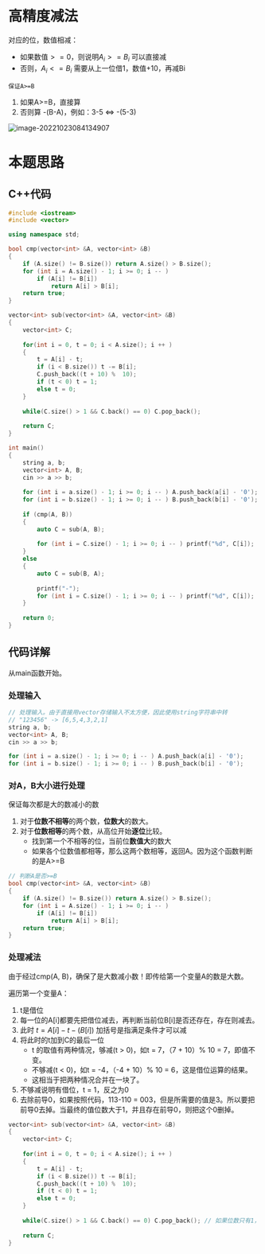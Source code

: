 # 高精度减法

对应的位，数值相减：

- 如果数值$>=0$，则说明$A_i>=B_i$  可以直接减
- 否则，$A_i<=B_i$ 需要从上一位借1，数值+10，再减Bi

`保证A>=B`

1. 如果A>=B，直接算
2. 否则算 -(B-A)，例如：3-5 <=> -(5-3)

![image-20221023084134907](https://cdn.jsdelivr.net/gh/Lx001T/my-imgs/jq2022/image-20221023084134907.png)

# 本题思路

## C++代码

```C++
#include <iostream>
#include <vector>

using namespace std;

bool cmp(vector<int> &A, vector<int> &B)
{
    if (A.size() != B.size()) return A.size() > B.size();
    for (int i = A.size() - 1; i >= 0; i -- )
        if (A[i] != B[i])
            return A[i] > B[i];
    return true;
}

vector<int> sub(vector<int> &A, vector<int> &B)
{
    vector<int> C;
    
    for(int i = 0, t = 0; i < A.size(); i ++ )
    {
        t = A[i] - t;
        if (i < B.size()) t -= B[i];
        C.push_back((t + 10) %  10);
        if (t < 0) t = 1;
        else t = 0;
    }
    
    while(C.size() > 1 && C.back() == 0) C.pop_back();
    
    return C;
}

int main()
{
    string a, b;
    vector<int> A, B;
    cin >> a >> b;
    
    for (int i = a.size() - 1; i >= 0; i -- ) A.push_back(a[i] - '0');
    for (int i = b.size() - 1; i >= 0; i -- ) B.push_back(b[i] - '0');
    
    if (cmp(A, B))
    {
        auto C = sub(A, B);
        
        for (int i = C.size() - 1; i >= 0; i -- ) printf("%d", C[i]);
    }
    else
    {
        auto C = sub(B, A);
        
        printf("-");
        for (int i = C.size() - 1; i >= 0; i -- ) printf("%d", C[i]);
    }
    
    return 0;
}
```

## 代码详解

从main函数开始。

### 处理输入

```C++
// 处理输入。由于直接用vector存储输入不太方便，因此使用string字符串中转
// "123456" -> [6,5,4,3,2,1]
string a, b;
vector<int> A, B;
cin >> a >> b;

for (int i = a.size() - 1; i >= 0; i -- ) A.push_back(a[i] - '0');
for (int i = b.size() - 1; i >= 0; i -- ) B.push_back(b[i] - '0');
```

### 对A，B大小进行处理

保证每次都是大的数减小的数

1. 对于**位数不相等**的两个数，**位数大**的数大。
2. 对于**位数相等**的两个数，从高位开始**逐位**比较。
   - 找到第一个不相等的位，当前位**数值大**的数大
   - 如果各个位数值都相等，那么这两个数相等，返回A。因为这个函数判断的是A>=B

```C++
// 判断A是否>=B
bool cmp(vector<int> &A, vector<int> &B)
{
    if (A.size() != B.size()) return A.size() > B.size();
    for (int i = A.size() - 1; i >= 0; i -- )
        if (A[i] != B[i])
            return A[i] > B[i];
    return true;
}
```

### 处理减法

由于经过cmp(A, B)，确保了是大数减小数！即传给第一个变量A的数是大数。

遍历第一个变量A：

1. t是借位
2. 每一位的A[i]都要先把借位减去，再判断当前位B[i]是否还存在，存在则减去。
3. 此时 $t =A[i] - t - (B[i])$  加括号是指满足条件才可以减
4. 将此时的t加到C的最后一位
   - t 的取值有两种情况，够减(t > 0)，如t = 7，（7 + 10）% 10 = 7，即值不变。
   - 不够减(t < 0)，如t = -4，（-4 + 10）% 10 = 6，这是借位运算的结果。
   - 这相当于把两种情况合并在一块了。
5. 不够减说明有借位，t = 1，反之为0
6. 去除前导0，如果按照代码，113-110 = 003，但是所需要的值是3。所以要把前导0去掉。当最终的值位数大于1，并且存在前导0，则把这个0删掉。

```C++
vector<int> sub(vector<int> &A, vector<int> &B)
{
    vector<int> C;
    
    for(int i = 0, t = 0; i < A.size(); i ++ )
    {
        t = A[i] - t;
        if (i < B.size()) t -= B[i];
        C.push_back((t + 10) %  10);
        if (t < 0) t = 1;
        else t = 0;
    }
    
    while(C.size() > 1 && C.back() == 0) C.pop_back(); // 如果位数只有1，那么最终的0还要保留不是吗？
    
    return C;
}
```



